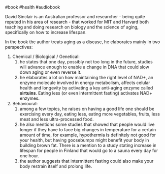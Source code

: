 #book #health #audiobook

David Sinclair is an Australian professor and researcher - being quite reputed in his area of research - that worked for MIT and Harvard both teaching and doing research on biology and the science of aging, specifically on how to increase lifespan.

In the book the author treats aging as a disease, he elaborates mainly in two perspectives:

1. Chemical / Biological / Genetical:
	1. he states that one day, possibly not too long in the future, studies will advance enough to enable a change in DNA that could slow down aging or even reverse it.
	2. he elaborates a lot on how maintaining the right level of NAD+, an enzyme molecule involved in energy metabolism, affects celular health and longevity by activating a key anti-aging enzyme called **sirtuins**. Eating less (or even intermittent fasting) activates NAD+ enzymes.
2. Behavioural:
	1. among a few topics, he raises on having a good life one should be exercising every day, eating less, eating more vegetables, fruits, less meat and less ultra-processed food.
	2. he also mentions some studies that showed that people would live longer if they have to face big changes in temperature for a certain amount of time, for example, hypothermia is definitely not good for your health, but having goosebumps might benefit your body in building brown fat. There is a mention to a study stating increase in lifespan for people in Finland that would go to a sauna every day for one hour.
	3. the author suggests that intermittent fasting could also make your body restrain itself and prolong life.